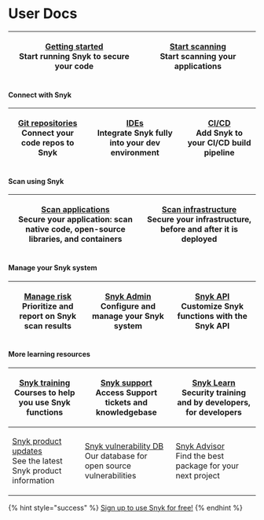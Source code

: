 # User Docs

| <p>​<a href="getting-started/">Getting started</a><br>Start running Snyk to secure your code</p> | <p><a href="scan-applications/start-scanning-using-the-cli-web-ui-or-api/">Start scanning</a><br>Start scanning your applications</p> |
| ------------------------------------------------------------------------------------------------ | ------------------------------------------------------------------------------------------------------------------------------------- |

#### Connect with Snyk <a href="#explore-snyk-products" id="explore-snyk-products"></a>

| <p><a href="integrations/git-repository-scm-integrations/">Git repositories</a><br>Connect your code repos to Snyk</p> | <p><a href="integrations/ide-tools/">IDEs</a><br>Integrate Snyk fully into your dev environment</p> | <p><a href="integrations/snyk-ci-cd-integrations/">CI/CD</a><br>Add Snyk to your CI/CD build pipeline</p> |
| ---------------------------------------------------------------------------------------------------------------------- | --------------------------------------------------------------------------------------------------- | --------------------------------------------------------------------------------------------------------- |

#### Scan using Snyk <a href="#explore-snyk-products" id="explore-snyk-products"></a>

| <p><a href="scan-applications/">Scan applications</a><br>Secure your application: scan native code, open-source libraries, and containers</p> | <p><a href="scan-infrastructure/">Scan infrastructure</a><br>Secure your infrastructure, before and after it is deployed</p> |
| --------------------------------------------------------------------------------------------------------------------------------------------- | ---------------------------------------------------------------------------------------------------------------------------- |

#### Manage your Snyk system

| <p><a href="manage-risk/">Manage risk</a><br>Prioritize and report on Snyk scan results</p> | <p><a href="snyk-admin/">Snyk Admin</a><br>Configure and manage your Snyk system</p> | <p><a href="snyk-api/">Snyk API</a><br>Customize Snyk functions with the Snyk API</p> |
| ------------------------------------------------------------------------------------------- | ------------------------------------------------------------------------------------ | ------------------------------------------------------------------------------------- |

#### More learning resources <a href="#use-other-resources" id="use-other-resources"></a>

| <p><a href="https://training.snyk.io/">Snyk training</a><br>Courses to help you use Snyk functions</p>         | <p>​<a href="https://support.snyk.io/hc/en-us">Snyk support</a><br>Access Support tickets and knowledgebase</p>       | <p><a href="https://learn.snyk.io/">Snyk Learn</a>​<br>Security training and by developers, for developers</p> |
| -------------------------------------------------------------------------------------------------------------- | --------------------------------------------------------------------------------------------------------------------- | -------------------------------------------------------------------------------------------------------------- |
| <p>​<a href="https://updates.snyk.io/">Snyk product updates</a><br>See the latest Snyk product information</p> | <p>​<a href="https://security.snyk.io/">Snyk vulnerability DB</a><br>Our database for open source vulnerabilities</p> | <p>​<a href="https://snyk.io/advisor/">Snyk Advisor</a><br>Find the best package for your next project</p>     |

{% hint style="success" %}
[Sign up to use Snyk for free!](https://snyk.io/login?cta=sign-up\&loc=nav\&page=support\_docs\_page)
{% endhint %}
